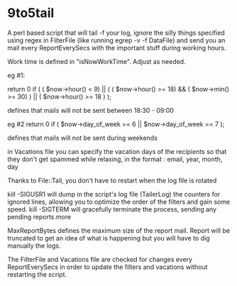 # 9to5tail

A perl based script that will tail -f your log, ignore the silly things specified using regex in FilterFile (like running egrep -v -f DataFile) and send you an mail every ReportEverySecs with the important stuff during working hours.

Work time is defined in "isNowWorkTime". Adjust as needed.

eg #1:

return 0 if ( ( $now->hour() < 9) || ( ( $now->hour() >= 18) && ( $now->min() >= 30) ) || ( $now->hour() >= 18 ) ); 

defines that mails will not be sent between 18:30 - 09:00

eg #2
return 0 if ( $now->day_of_week == 6 || $now->day_of_week == 7 );

defines that mails will not be sent during weekends

in Vacations file you can specify the vacation days of the recipients so that they don't get spammed while relaxing, in the format :
email, year, month, day

Thanks to File::Tail, you don't have to restart when the log file is rotated

kill -SIGUSR1  will dump in the script's log file (TailerLog) the counters for ignored lines, allowing you to optimize the order of the filters and gain some speed.
kill -SIGTERM will gracefully terminate the process, sending any pending reports.more 


MaxReportBytes defines the maximum size of the report mail. Report will be truncated to get an idea of what is happening but you will have to dig manually the logs.

The FilterFile and Vacations file are checked for changes every ReportEverySecs in order to update the filters and vacations without restarting the script.




